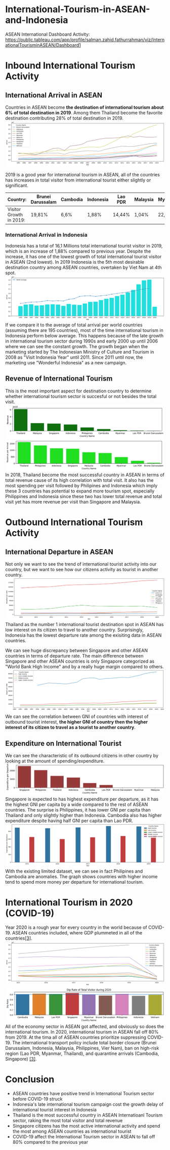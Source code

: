 # International-Tourism-in-ASEAN-and-Indonesia
 
ASEAN International Dashboard Activity:
https://public.tableau.com/app/profile/salman.zahid.fathurrahman/viz/InternationalTourisminASEAN/Dashboard1

# Inbound International Tourism Activity
## International Arrival in ASEAN
Countries in ASEAN become **the destination of international tourism about 6% of total destination in 2019**. Among them Thailand become the favorite destination contributing 28% of total destination in 2019.
![Visitor to ASEAN](https://github.com/salmanzf/International-Tourism-in-ASEAN-and-Indonesia/blob/streamlit/plot%20picture/visitor%20to%20asean.png)
 
2019 is a good year for international tourism in ASEAN, all of the countries has increases in total visitor from international tourist either slightly or significant.

| Country:| Brunei Darussalam | Cambodia | Indonesia | Lao PDR | Malaysia | Myanmar | Philipines | Singapore | Thailand | Viet Nam |
| --- | --- | --- | --- | --- | --- | --- | --- | --- | --- | --- |
| Visitor Growth in 2019:| 19,81% | 6,6% | 1,88% | 14,44% | 1,04% | 22,95% | 15,90% | 3,27% | 4,55% | 16,20% |

### International Arrival in Indonesia
Indonesia has a total of 16,1 Millions total international tourist visitor in 2019, which is an increase of 1,88% compared to previous year. Despite the increase, it has one of the lowest growth of total international tourist visitor in ASEAN (2nd lowest). In 2019 Indonesia is the 5th most desirable destination country among ASEAN countries, overtaken by Viet Nam at 4th spot.
![Visitor to Indonesia](https://github.com/salmanzf/International-Tourism-in-ASEAN-and-Indonesia/blob/streamlit/plot%20picture/visitor%20to%20indonesia.png)
If we compare it to the average of total arrival per world countries (assuming there are 195 countries), most of the time international tourism in Indonesia perform below average. This happens because of the late growth in international tourism sector during 1990s and early 2000 up until 2006 where we can see the constant growth. The growth began when the marketing started by The Indonesian Ministry of Culture and Tourism in 2008 as "Visit Indonesia Year" until 2011. Since 2011 until now, the marketing use "Wonderful Indonesia" as a new campaign.
 
## Revenue of International Tourism
This is the most important aspect for destination country to determine whether international tourism sector is succesful or not besides the total visit.
![Revenue ASEAN](https://github.com/salmanzf/International-Tourism-in-ASEAN-and-Indonesia/blob/streamlit/plot%20picture/revenue_asean.png)
![Revenue per Visit](https://github.com/salmanzf/International-Tourism-in-ASEAN-and-Indonesia/blob/streamlit/plot%20picture/revenue%20per%20visit_asean.png)
In 2018, Thailand become the most successful country in ASEAN in terms of total revenue cause of its high correlation with total visit. It also has the most spending per visit followed by Philipines and Indonesia which imply these 3 countries has potential to expand more tourism spot, especially Philippines and Indonesia since these two has lower total revenue and total visit yet has more revenue per visit than Singapore and Malaysia.
 
# Outbound International Tourism Activity
## International Departure in ASEAN
Not only we want to see the trend of international tourist activity into our country, but we want to see how our citizens activity as tourist in another country.
![Departure ASEAN](https://github.com/salmanzf/International-Tourism-in-ASEAN-and-Indonesia/blob/streamlit/plot%20picture/departure%20asean.png)
Thailand as the number 1 international tourist destination spot in ASEAN has low interest on its citizen to travel to another country. Surprisingly, Indonesia has the lowest departure rate among the exisiting data in ASEAN countries.
 
We can see huge discrepancy between Singapore and other ASEAN countries in terms of departure rate. The main difference between Singapore and other ASEAN countries is only Singapore categorized as "World Bank High Income" and by a really huge margin compared to others.
![depart world bank](https://github.com/salmanzf/International-Tourism-in-ASEAN-and-Indonesia/blob/streamlit/plot%20picture/depart%20world%20bank%20income.png)
We can see the correlation between GNI of countries with interest of outbound tourist interest, **the higher GNI of country then the higher interest of its citizen to travel as a tourist to another country**.

## Expenditure on International Tourist
We can see the characteristic of its outbound citizens in other country by looking at the amount of spending/expenditure.
![expenditure per depart](https://github.com/salmanzf/International-Tourism-in-ASEAN-and-Indonesia/blob/streamlit/plot%20picture/expenditure%20per%20depart_asean_2016.png)
Singapore is expected to has highest expenditure per departure, as it has the highest GNI per capita by a wide compared to the rest of ASEAN countries. The surprise is Philippines, it has lower GNI per capita than Thailand and only slightly higher than Indonesia. Cambodia also has higher expenditure despite having half GNI per capita than Lao PDR.
![world bank expenditure per departure](https://github.com/salmanzf/International-Tourism-in-ASEAN-and-Indonesia/blob/streamlit/plot%20picture/world%20bank_expenditure%20per%20departure.png)
With the existing limited dataset, we can see in fact Philipines and Cambodia are anomalies. The graph shows countries with higher income tend to spend more money per departure for international tourism.

# International Tourism in 2020 (COVID-19)
Year 2020 is a rough year for every country in the world because of COVID-19. ASEAN countries included, where GDP plummeted in all of the countries[[3]](https://www.oecd.org/southeast-asia/ERIA%20COVID19%20and%20ASEAN%20Connectivity.pdf).
![dip rate visitor](https://github.com/salmanzf/International-Tourism-in-ASEAN-and-Indonesia/blob/streamlit/plot%20picture/asean_dip%20rate_total%20visitor.png)
![dip rate bar](https://github.com/salmanzf/International-Tourism-in-ASEAN-and-Indonesia/blob/streamlit/plot%20picture/dip%20rate%20bar_visitor.png)
All of the economy sector in ASEAN got affected, and obviously so does the international tourism. In 2020, international tourism in ASEAN fall off 80% from 2019. At the tima all of ASEAN countries prioritize suppressing COVID-19. The international transport policy include total border closure (Brunei Darussalam, Indonesia, Malaysia, Philippines, Vier Nam), ban on high-risk region (Lao PDR, Myanmar, Thailand), and quarantine arrivals (Cambodia, Singapore) [[3]](https://www.oecd.org/southeast-asia/ERIA%20COVID19%20and%20ASEAN%20Connectivity.pdf).

# Conclusion
- ASEAN countries have positive trend in International Tourism sector before COVID-19 struck
- Indonesia's late international tourism campaign cost the growth delay of international tourist interest in Indonesia
- Thailand is the most successful country in ASEAN Internatioanl Tourism sector, raking the most total visitor and total revenue
- Singapore citizens has the most active international activity and spend the most among ASEAN countries as international tourist
- COVID-19 affect the International Tourism sector in ASEAN to fall off 80% compared to the previous year
